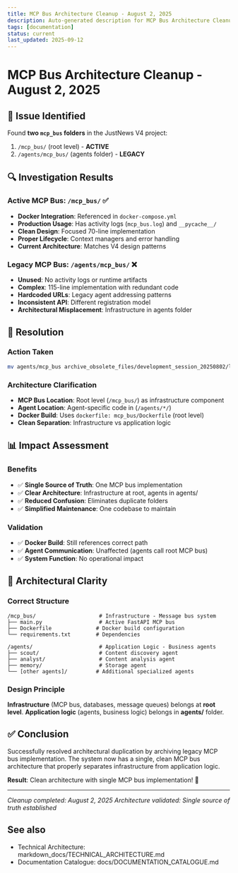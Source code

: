 ```yaml
---
title: MCP Bus Architecture Cleanup - August 2, 2025
description: Auto-generated description for MCP Bus Architecture Cleanup - August 2, 2025
tags: [documentation]
status: current
last_updated: 2025-09-12
---
```


# MCP Bus Architecture Cleanup - August 2, 2025

## 🎯 Issue Identified

Found **two `mcp_bus` folders** in the JustNews V4 project:
1. `/mcp_bus/` (root level) - **ACTIVE**
2. `/agents/mcp_bus/` (agents folder) - **LEGACY**

## 🔍 Investigation Results

### Active MCP Bus: `/mcp_bus/` ✅
- **Docker Integration**: Referenced in `docker-compose.yml` 
- **Production Usage**: Has activity logs (`mcp_bus.log`) and `__pycache__/`
- **Clean Design**: Focused 70-line implementation
- **Proper Lifecycle**: Context managers and error handling
- **Current Architecture**: Matches V4 design patterns

### Legacy MCP Bus: `/agents/mcp_bus/` ❌
- **Unused**: No activity logs or runtime artifacts
- **Complex**: 115-line implementation with redundant code
- **Hardcoded URLs**: Legacy agent addressing patterns
- **Inconsistent API**: Different registration model
- **Architectural Misplacement**: Infrastructure in agents folder

## 🧹 Resolution

### Action Taken
```bash
mv agents/mcp_bus archive_obsolete_files/development_session_20250802/legacy_mcp_bus_agents_folder
```

### Architecture Clarification
- **MCP Bus Location**: Root level (`/mcp_bus/`) as infrastructure component
- **Agent Location**: Agent-specific code in (`/agents/*/`) 
- **Docker Build**: Uses `dockerfile: mcp_bus/Dockerfile` (root level)
- **Clean Separation**: Infrastructure vs application logic

## 📊 Impact Assessment

### Benefits
- ✅ **Single Source of Truth**: One MCP bus implementation
- ✅ **Clear Architecture**: Infrastructure at root, agents in agents/
- ✅ **Reduced Confusion**: Eliminates duplicate folders
- ✅ **Simplified Maintenance**: One codebase to maintain

### Validation
- ✅ **Docker Build**: Still references correct path
- ✅ **Agent Communication**: Unaffected (agents call root MCP bus)
- ✅ **System Function**: No operational impact

## 🎯 Architectural Clarity

### Correct Structure
```
/mcp_bus/                    # Infrastructure - Message bus system
├── main.py                  # Active FastAPI MCP bus
├── Dockerfile              # Docker build configuration
└── requirements.txt        # Dependencies

/agents/                     # Application Logic - Business agents
├── scout/                   # Content discovery agent
├── analyst/                 # Content analysis agent
├── memory/                  # Storage agent
└── [other agents]/         # Additional specialized agents
```

### Design Principle
**Infrastructure** (MCP bus, databases, message queues) belongs at **root level**.
**Application logic** (agents, business logic) belongs in **agents/** folder.

## ✅ Conclusion

Successfully resolved architectural duplication by archiving legacy MCP bus implementation. The system now has a single, clean MCP bus architecture that properly separates infrastructure from application logic.

**Result**: Clean architecture with single MCP bus implementation! 🚀

---
*Cleanup completed: August 2, 2025*
*Architecture validated: Single source of truth established*

## See also

- Technical Architecture: markdown_docs/TECHNICAL_ARCHITECTURE.md
- Documentation Catalogue: docs/DOCUMENTATION_CATALOGUE.md

